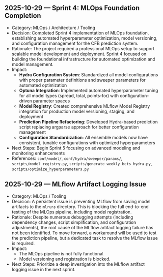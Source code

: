 ## 2025-10-29 — Sprint 4: MLOps Foundation Completion

- Category: MLOps / Architecture / Tooling
- Decision: Completed Sprint 4 implementation of MLOps foundation, establishing automated hyperparameter optimization, model versioning, and configuration management for the CFB prediction system.
- Rationale: The project required a professional MLOps setup to support scalable model development and deployment. Sprint 4 focused on building the foundational infrastructure for automated optimization and model management.
- Impact:
  - **Hydra Configuration System**: Standardized all model configurations with proper parameter definitions and sweeper parameters for automated optimization
  - **Optuna Integration**: Implemented automated hyperparameter tuning for all model types (spread, total, points-for) with configuration-driven parameter spaces
  - **Model Registry**: Created comprehensive MLflow Model Registry integration for production model versioning, staging, and deployment
  - **Prediction Pipeline Refactoring**: Developed Hydra-based prediction script replacing argparse approach for better configuration management
  - **Configuration Standardization**: All ensemble models now have consistent, tunable configurations with optimized hyperparameters
- Next Steps: Begin Sprint 5 focusing on advanced modeling and monitoring enhancements
- References: `conf/model/`, `conf/hydra/sweeper/params/`, `scripts/model_registry.py`, `scripts/generate_weekly_bets_hydra.py`, `scripts/optimize_hyperparameters.py`

## 2025-10-29 — MLflow Artifact Logging Issue

- Category: MLOps / Tooling
- Decision: A persistent issue is preventing MLflow from saving model artifacts to the `mlruns` directory. This is blocking the full end-to-end testing of the MLOps pipeline, including model registration.
- Rationale: Despite numerous debugging attempts (including dependency changes, script simplification, and configuration adjustments), the root cause of the MLflow artifact logging failure has not been identified. To move forward, a workaround will be used to test the prediction pipeline, but a dedicated task to resolve the MLflow issue is required.
- Impact:
  - The MLOps pipeline is not fully functional.
  - Model versioning and registration is blocked.
- Next Steps: Prioritize a deep investigation into the MLflow artifact logging issue in the next sprint.

